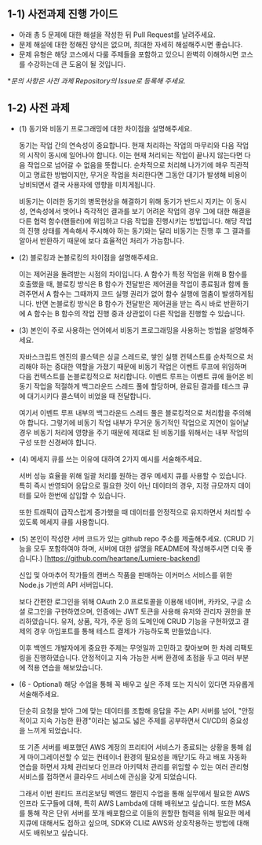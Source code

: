 ## 1-1) 사전과제 진행 가이드

- 아래 총 5 문제에 대한 해설을 작성한 뒤 Pull Request를 날려주세요.
- 문제 해설에 대한 정해진 양식은 없으며, 최대한 자세히 해설해주시면 좋습니다.
- 문제 유형은 해당 코스에서 다룰 주제들을 포함하고 있으니 완벽히 이해하시면 코스를 수강하는데 큰 도움이 될 것입니다.

\*_문의 사항은 사전 과제 Repository의 Issue로 등록해 주세요._

## 1-2) 사전 과제

- (1) 동기와 비동기 프로그래밍에 대한 차이점을 설명해주세요.

  동기는 작업 간의 연속성이 중요합니다. 현재 처리하는 작업의 마무리와 다음 작업의 시작이 동시에 일어나야 합니다. 이는 현재 처리되는 작업이 끝나지 않는다면 다음 작업으로 넘어갈 수 없음을 뜻합니다. 순차적으로 처리해 나가기에 매우 직관적이고 명료한 방법이지만, 무거운 작업을 처리한다면 그동안 대기가 발생해 비용이 낭비되면서 결국 사용자에 영향을 미치게됩니다.

  비동기는 이러한 동기의 병목현상을 해결하기 위해 동기가 반드시 지키는 이 동시성, 연속성에서 벗어나 즉각적인 결과를 보기 어려운 작업의 경우 그에 대한 해결을 다른 협력 함수(핸들러)에 위임하고 다음 작업을 진행시키는 방법입니다. 해당 작업의 진행 상태를 계속해서 주시해야 하는 동기와는 달리 비동기는 진행 후 그 결과를 알아서 반환하기 때문에 보다 효율적인 처리가 가능합니다.

- (2) 블로킹과 논블로킹의 차이점을 설명해주세요.

  이는 제어권을 돌려받는 시점의 차이입니다. A 함수가 특정 작업을 위해 B 함수를 호출했을 때, 블로킹 방식은 B 함수가 전달받은 제어권을 작업이 종료됨과 함께 돌려주면서 A 함수는 그때까지 코드 실행 권리가 없어 함수 실행에 멈춤이 발생하게됩니다. 반면 논블로킹 방식은 B 함수가 전달받은 제어권을 받는 즉시 바로 반환하기에 A 함수는 B 함수의 작업 진행 중과 상관없이 다른 작업을 진행할 수 있습니다.

- (3) 본인이 주로 사용하는 언어에서 비동기 프로그래밍을 사용하는 방법을 설명해주세요.

  자바스크립트 엔진의 콜스텍은 싱글 스레드로, 쌓인 실행 컨텍스트를 순차적으로 처리해야 하는 중대한 역할을 가졌기 때문에 비동기 작업은 이벤트 루프에 위임하며 다음 컨텍스트를 논블로킹적으로 처리합니다. 이벤트 루프는 이벤트 큐에 들어온 비동기 작업을 적절하게 백그라운드 스레드 풀에 할당하며, 완료된 결과를 테스크 큐에 대기시키다 콜스텍이 비었을 때 전달합니다.

  여기서 이벤트 루프 내부의 백그라운드 스레드 풀은 블로킹적으로 처리함을 주의해야 합니다. 그렇기에 비동기 작업 내부가 무거운 동기적인 작업으로 지연이 일어날 경우 비동기 처리에 영향을 주기 때문에 제대로 된 비동기를 위해서는 내부 작업의 구성 또한 신경써야 합니다.

- (4) 메세지 큐를 쓰는 이유에 대하여 2가지 예시를 서술해주세요.

  서버 성능 효율을 위해 일괄 처리를 원하는 경우 메세지 큐를 사용할 수 있습니다. 특히 즉시 반영되어 응답으로 필요한 것이 아닌 데이터의 경우, 지정 규모까지 데이터를 모아 한번에 삽입할 수 있습니다.

  또한 트래픽이 급작스럽게 증가했을 때 데이터를 안정적으로 유지하면서 처리할 수 있도록 메세지 큐를 사용합니다.

- (5) 본인이 작성한 서버 코드가 있는 github repo 주소를 제출해주세요. (CRUD 기능을 모두 포함하여야 하며, 서버에 대한 설명을 README에 작성해주시면 더욱 좋습니다.)
  [https://github.com/heartane/Lumiere-backend]

  신입 및 아마추어 작가들의 캔버스 작품을 판매하는 이커머스 서비스를 위한 Node.js 기반의 API 서버입니다.

  보다 간편한 로그인을 위해 OAuth 2.0 프로토콜을 이용해 네이버, 카카오, 구글 소셜 로그인을 구현하였으며, 인증에는 JWT 토큰을 사용해 유저와 관리자 권한을 분리하였습니다. 유저, 상품, 작가, 주문 등의 도메인에 CRUD 기능을 구현하였고 결제의 경우 아임포트를 통해 테스트 결제가 가능하도록 만들었습니다.

  이후 백엔드 개발자에게 중요한 주제는 무엇일까 고민하고 찾아보며 한 차례 리팩토링을 진행하였습니다. 안정적이고 지속 가능한 서버 환경에 초점을 두고 여러 부분에 적용 연습을 해보았습니다.

- (6 - Optional) 해당 수업을 통해 꼭 배우고 싶은 주제 또는 지식이 있다면 자유롭게 서술해주세요.

  단순히 요청을 받아 그에 맞는 데이터를 조합해 응답을 주는 API 서버를 넘어, "안정적이고 지속 가능한 환경"이라는 넓고도 넓은 주제를 공부하면서 CI/CD의 중요성을 느끼게 되었습니다.

  또 기존 서버를 배포했던 AWS 계정의 프리티어 서비스가 종료되는 상황을 통해 쉽게 마이그레이션할 수 있는 컨테이너 환경의 필요성을 깨닫기도 하고 배포 자동화 연습을 하면서 자체 관리보다 인프라 아키텍처 관리를 위임할 수 있는 여러 관리형 서비스를 접하면서 클라우드 서비스에 관심을 갖게 되었습니다.

  그래서 이번 원티드 프리온보딩 벡엔드 챌린지 수업을 통해 실무에서 필요한 AWS 인프라 도구들에 대해, 특히 AWS Lambda에 대해 배워보고 싶습니다. 또한 MSA를 통해 작은 단위 서버를 쪼개 배포함으로 이들의 원할한 협력을 위해 필요한 메세지큐에 대해서도 접하고 싶으며, SDK와 CLI로 AWS와 상호작용하는 방법에 대해서도 배워보고 싶습니다.
